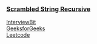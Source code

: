 ### [Scrambled String Recursive](https://www.youtube.com/watch?v=SqA0o-DGmEw&list=PL_z_8CaSLPWekqhdCPmFohncHwz8TY2Go&index=41)   
[InterviewBit](https://www.interviewbit.com/problems/scramble-string/)   
[GeeksforGeeks](https://www.geeksforgeeks.org/check-if-a-string-is-a-scrambled-form-of-another-string/)   
[Leetcode](https://leetcode.com/problems/scramble-string/)   
